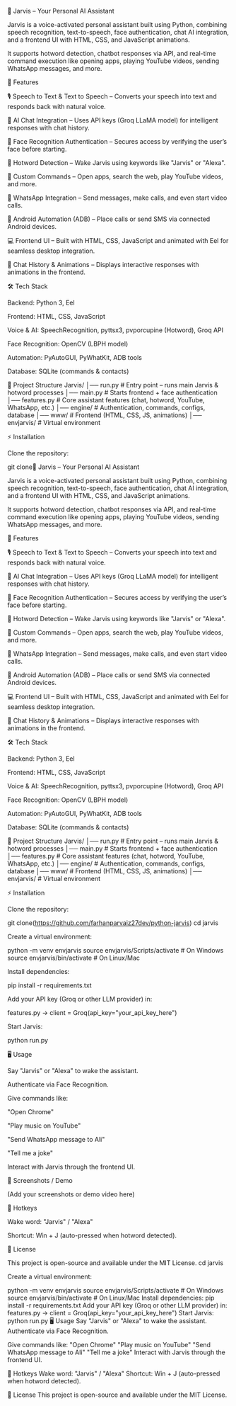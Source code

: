 🤖 Jarvis – Your Personal AI Assistant

Jarvis is a voice-activated personal assistant built using Python, combining speech recognition, text-to-speech, face authentication, chat AI integration, and a frontend UI with HTML, CSS, and JavaScript animations.

It supports hotword detection, chatbot responses via API, and real-time command execution like opening apps, playing YouTube videos, sending WhatsApp messages, and more.

🚀 Features

🎙 Speech to Text & Text to Speech – Converts your speech into text and responds back with natural voice.

🧠 AI Chat Integration – Uses API keys (Groq LLaMA model) for intelligent responses with chat history.

👤 Face Recognition Authentication – Secures access by verifying the user’s face before starting.

🔑 Hotword Detection – Wake Jarvis using keywords like "Jarvis" or "Alexa".

📂 Custom Commands – Open apps, search the web, play YouTube videos, and more.

📱 WhatsApp Integration – Send messages, make calls, and even start video calls.

📡 Android Automation (ADB) – Place calls or send SMS via connected Android devices.

💻 Frontend UI – Built with HTML, CSS, JavaScript and animated with Eel for seamless desktop integration.

🎨 Chat History & Animations – Displays interactive responses with animations in the frontend.

🛠️ Tech Stack

Backend: Python 3, Eel

Frontend: HTML, CSS, JavaScript

Voice & AI: SpeechRecognition, pyttsx3, pvporcupine (Hotword), Groq API

Face Recognition: OpenCV (LBPH model)

Automation: PyAutoGUI, PyWhatKit, ADB tools

Database: SQLite (commands & contacts)

📂 Project Structure
Jarvis/
│── run.py              # Entry point – runs main Jarvis & hotword processes
│── main.py             # Starts frontend + face authentication
│── features.py         # Core assistant features (chat, hotword, YouTube, WhatsApp, etc.)
│── engine/             # Authentication, commands, configs, database
│── www/                # Frontend (HTML, CSS, JS, animations)
│── envjarvis/          # Virtual environment

⚡ Installation

Clone the repository:

git clone🤖 Jarvis – Your Personal AI Assistant

Jarvis is a voice-activated personal assistant built using Python, combining speech recognition, text-to-speech, face authentication, chat AI integration, and a frontend UI with HTML, CSS, and JavaScript animations.

It supports hotword detection, chatbot responses via API, and real-time command execution like opening apps, playing YouTube videos, sending WhatsApp messages, and more.

🚀 Features

🎙 Speech to Text & Text to Speech – Converts your speech into text and responds back with natural voice.

🧠 AI Chat Integration – Uses API keys (Groq LLaMA model) for intelligent responses with chat history.

👤 Face Recognition Authentication – Secures access by verifying the user’s face before starting.

🔑 Hotword Detection – Wake Jarvis using keywords like "Jarvis" or "Alexa".

📂 Custom Commands – Open apps, search the web, play YouTube videos, and more.

📱 WhatsApp Integration – Send messages, make calls, and even start video calls.

📡 Android Automation (ADB) – Place calls or send SMS via connected Android devices.

💻 Frontend UI – Built with HTML, CSS, JavaScript and animated with Eel for seamless desktop integration.

🎨 Chat History & Animations – Displays interactive responses with animations in the frontend.

🛠️ Tech Stack

Backend: Python 3, Eel

Frontend: HTML, CSS, JavaScript

Voice & AI: SpeechRecognition, pyttsx3, pvporcupine (Hotword), Groq API

Face Recognition: OpenCV (LBPH model)

Automation: PyAutoGUI, PyWhatKit, ADB tools

Database: SQLite (commands & contacts)

📂 Project Structure
Jarvis/
│── run.py              # Entry point – runs main Jarvis & hotword processes
│── main.py             # Starts frontend + face authentication
│── features.py         # Core assistant features (chat, hotword, YouTube, WhatsApp, etc.)
│── engine/             # Authentication, commands, configs, database
│── www/                # Frontend (HTML, CSS, JS, animations)
│── envjarvis/          # Virtual environment

⚡ Installation

Clone the repository:

git clone(https://github.com/farhanparvaiz27dev/python-jarvis)
cd jarvis


Create a virtual environment:

python -m venv envjarvis
source envjarvis/Scripts/activate   # On Windows
source envjarvis/bin/activate       # On Linux/Mac


Install dependencies:

pip install -r requirements.txt


Add your API key (Groq or other LLM provider) in:

features.py → client = Groq(api_key="your_api_key_here")


Start Jarvis:

python run.py

🖥️ Usage

Say "Jarvis" or "Alexa" to wake the assistant.

Authenticate via Face Recognition.

Give commands like:

"Open Chrome"

"Play music on YouTube"

"Send WhatsApp message to Ali"

"Tell me a joke"

Interact with Jarvis through the frontend UI.

📸 Screenshots / Demo

(Add your screenshots or demo video here)

🔑 Hotkeys

Wake word: "Jarvis" / "Alexa"

Shortcut: Win + J (auto-pressed when hotword detected).

📜 License

This project is open-source and available under the MIT License.
cd jarvis


Create a virtual environment:

python -m venv envjarvis
source envjarvis/Scripts/activate   # On Windows
source envjarvis/bin/activate       # On Linux/Mac
Install dependencies:
pip install -r requirements.txt
Add your API key (Groq or other LLM provider) in:
features.py → client = Groq(api_key="your_api_key_here")
Start Jarvis:
python run.py
🖥️ Usage
Say "Jarvis" or "Alexa" to wake the assistant.
Authenticate via Face Recognition.

Give commands like:
"Open Chrome"
"Play music on YouTube"
"Send WhatsApp message to Ali"
"Tell me a joke"
Interact with Jarvis through the frontend UI.

🔑 Hotkeys
Wake word: "Jarvis" / "Alexa"
Shortcut: Win + J (auto-pressed when hotword detected).

📜 License
This project is open-source and available under the MIT License.
